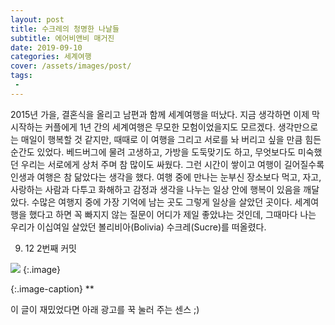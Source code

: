 ```yaml
---
layout: post
title: 수크레의 청명한 나날들
subtitle: 에어비앤비 매거진
date: 2019-09-10
categories: 세계여행
cover: /assets/images/post/
tags:
 - 
---
```


2015년 가을, 결혼식을 올리고 남편과 함께 세계여행을 떠났다. 지금 생각하면 이제 막 시작하는 커플에게 1년 간의 세계여행은 무모한 모험이었을지도 모르겠다. 생각만으로는 매일이 행복할 것 같지만, 때때로 이 여행을 그리고 서로를 놔 버리고 싶을 만큼 힘든 순간도 있었다. 베드버그에 물려 고생하고, 가방을 도둑맞기도 하고, 무엇보다도 미숙했던 우리는 서로에게 상처 주며 참 많이도 싸웠다. 그런 시간이 쌓이고 여행이 길어질수록 인생과 여행은 참 닮았다는 생각을 했다. 여행 중에 만나는 눈부신 장소보다 먹고, 자고, 사랑하는 사람과 다투고 화해하고 감정과 생각을 나누는 일상 안에 행복이 있음을 깨달았다. 수많은 여행지 중에 가장 기억에 남는 곳도 그렇게 일상을 살았던 곳이다. 세계여행을 했다고 하면 꼭 빠지지 않는 질문이 어디가 제일 좋았냐는 것인데, 그때마다 나는 우리가 이십여일 살았던 볼리비아(Bolivia) 수크레(Sucre)를 떠올렸다.

9. 12 2번째 커밋

 ![](/assets/images/post/20190908/.jpg)
{:.image}

{:.image-caption}
**


이 글이 재밌었다면 아래 광고를 꾹 눌러 주는 센스 ;)